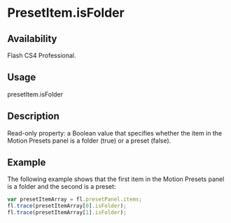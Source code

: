 # PresetItem.isFolder

## Availability

Flash CS4 Professional.

## Usage

presetItem.isFolder

## Description

Read-only property: a Boolean value that specifies whether the item in the Motion Presets panel is a folder (true) or a preset (false).

## Example

The following example shows that the first item in the Motion Presets panel is a folder and the second is a preset:

```javascript
var presetItemArray = fl.presetPanel.items;
fl.trace(presetItemArray[0].isFolder);
fl.trace(presetItemArray[1].isFolder);
```
